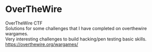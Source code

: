 # OverTheWire
OverTheWire CTF  
Solutions for some challenges that I have completed on overthewire wargames.  
Very interesting challenges to build hacking/pen testing basic skills.   
https://overthewire.org/wargames/  
